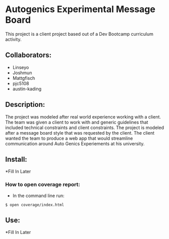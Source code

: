# Autogenics Experimental Message Board
This project is a client project based out of a Dev Bootcamp curriculum activity.

## Collaborators:
- Linseyo
- Joshmun
- Mattgfisch
- pjc5108
- austin-kading

## Description:
The project was modeled after real world experience working with a client. The team was given a client to work with and generic guidelines that included technical constraints and client constraints. The project is modeled after a message board style that was requested by the client. The client wanted the team to produce a web app that would streamline communication around Auto Genics Experiements at his university.

## Install:
*Fill In Later
### How to open coverage report:
* In the command line run:

```
$ open coverage/index.html
```

## Use:
*Fill In Later
